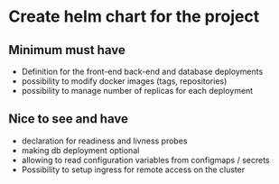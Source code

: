 # Create helm chart for the project

## Minimum must have
- Definition for the front-end back-end and database deployments
- possibility to modify docker images (tags, repositories)
- possibility to manage number of replicas for each deployment

## Nice to see and have
- declaration for readiness and livness probes
- making db deployment optional
- allowing to read configuration variables from configmaps / secrets
- Possibility to setup ingress for remote access on the cluster
